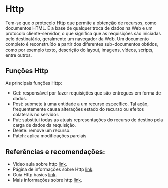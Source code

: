 # Http

Tem-se que o protocolo Http que permite a obtenção de recursos, como documentos HTML. É a base de qualquer troca de dados na Web e um protocolo cliente-servidor, o que significa que as requisições são iniciadas pelo destinatário, geralmente um navegador da Web. Um documento completo é reconstruído a partir dos diferentes sub-documentos obtidos, como por exemplo texto, descrição do layout, imagens, vídeos, scripts, entre outros.

## Funções Http

As principais funções Http:

 - Get: responsável por fazer requisições que são entregues em forma de dados.
 - Post: submete à uma entidade a um recurso específico. Tal ação, frequentemente causa alterações estado do recurso ou efeitos colaterais no servidor.
 - Put: substitui todas as atuais representações do recurso de destino pela carga de dados da requisição.
 - Delete: remove um recurso.
 - Patch: aplica modificações parciais

## Referências e recomendações:

- Video aula sobre http [link](https://www.youtube.com/watch?v=V4XZ81vRGtM&t=39s&ab_channel=ProgramadoraBordo).
- Página de informações sobre Http [link](https://developer.mozilla.org/pt-BR/docs/Web/HTTP/Overview).
- Guia Http basics [link](https://developer.mozilla.org/pt-BR/docs/Web/HTTP/Basics_of_HTTP).
- Mais informações sobre http [link](https://developer.mozilla.org/pt-BR/docs/Web/HTTP).

